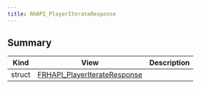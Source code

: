 ```yaml
---
title: RHAPI_PlayerIterateResponse
---
```


## Summary
| Kind | View | Description |
|------|------|-------------|
|struct|[FRHAPI_PlayerIterateResponse](/unreal-plugins/all/structfrhapi__playeriterateresponse/#structFRHAPI__PlayerIterateResponse)||
